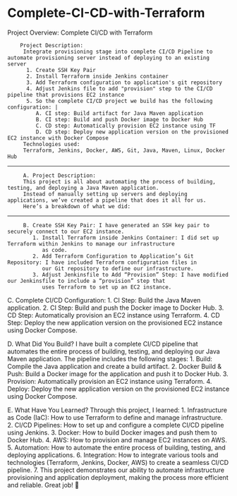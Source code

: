 # Complete-CI-CD-with-Terraform
Project Overview: Complete CI/CD with Terraform

        Project Description:
         Integrate provisioning stage into complete CI/CD Pipeline to automate provisioning server instead of deploying to an existing server
          1. Create SSH Key Pair
          2. Install Terraform inside Jenkins container
          3. Add Terraform configuration to application's git repository
          4. Adjust Jenkins file to add "provision" step to the CI/CD pipeline that provisions EC2 instance
          5. So the complete CI/CD project we build has the following configuration: |
             A. CI step: Build artifact for Java Maven application
             B. CI step: Build and push Docker image to Docker Hub
             C. CD step: Automatically provision EC2 instance using TF
             D. CD step: Deploy new application version on the provisioned EC2 instance with Docker Compose
         Technologies used:
         Terraform, Jenkins, Docker, AWS, Git, Java, Maven, Linux, Docker Hub
-----------------------
      
         A. Project Description:
         This project is all about automating the process of building, testing, and deploying a Java Maven application.
         Instead of manually setting up servers and deploying applications, we’ve created a pipeline that does it all for us. 
         Here’s a breakdown of what we did:
------------------------
         B. Create SSH Key Pair: I have generated an SSH key pair to securely connect to our EC2 instance.
            1. Install Terraform inside Jenkins Container: I did set up Terraform within Jenkins to manage our infrastructure 
               as code.
            2. Add Terraform Configuration to Application’s Git Repository: I have included Terraform configuration files in 
               our Git repository to define our infrastructure.
            3. Adjust Jenkinsfile to Add “Provision” Step: I have modified our Jenkinsfile to include a “provision” step that 
               uses Terraform to set up an EC2 instance.
 
  C. Complete CI/CD Configuration:
     1. CI Step: Build the Java Maven application.
     2. CI Step: Build and push the Docker image to Docker Hub.
     3. CD Step: Automatically provision an EC2 instance using Terraform.
     4. CD Step: Deploy the new application version on the provisioned EC2 instance using Docker Compose.

  D. What Did You Build?
  I have built a complete CI/CD pipeline that automates the entire process of building, testing, and deploying our Java Maven application. The pipeline includes the following stages:
     1. Build: Compile the Java application and create a build artifact.
     2. Docker Build & Push: Build a Docker image for the application and push it to Docker Hub.
     3. Provision: Automatically provision an EC2 instance using Terraform.
     4. Deploy: Deploy the new application version on the provisioned EC2 instance using Docker Compose.

  E. What Have You Learned?
  Through this project, I learned:
    1. Infrastructure as Code (IaC): How to use Terraform to define and manage infrastructure.
    2. CI/CD Pipelines: How to set up and configure a complete CI/CD pipeline using Jenkins.
    3. Docker: How to build Docker images and push them to Docker Hub.
    4. AWS: How to provision and manage EC2 instances on AWS.
    5. Automation: How to automate the entire process of building, testing, and deploying applications.
    6. Integration: How to integrate various tools and technologies (Terraform, Jenkins, Docker, AWS) to create a seamless CI/CD pipeline.
    7. This project demonstrates our ability to automate infrastructure provisioning and application deployment, making the process more efficient and reliable. Great job! 🚀
